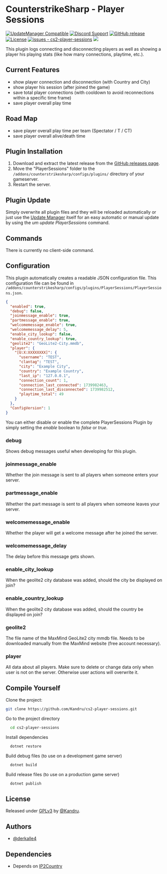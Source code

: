 # CounterstrikeSharp - Player Sessions

[![UpdateManager Compatible](https://img.shields.io/badge/CS2-UpdateManager-darkgreen)](https://github.com/Kandru/cs2-update-manager/)
[![Discord Support](https://img.shields.io/discord/289448144335536138?label=Discord%20Support&color=darkgreen)](https://discord.gg/bkuF8xKHUt)
[![GitHub release](https://img.shields.io/github/release/Kandru/cs2-player-sessions?include_prereleases=&sort=semver&color=blue)](https://github.com/Kandru/cs2-player-sessions/releases/)
[![License](https://img.shields.io/badge/License-GPLv3-blue)](#license)
[![issues - cs2-player-sessions](https://img.shields.io/github/issues/Kandru/cs2-player-sessions?color=darkgreen)](https://github.com/Kandru/cs2-player-sessions/issues)
[![](https://www.paypalobjects.com/en_US/i/btn/btn_donateCC_LG.gif)](https://www.paypal.com/donate/?hosted_button_id=C2AVYKGVP9TRG)

This plugin logs connecting and disconnecting players as well as showing a player his playing stats (like how many connections, playtime, etc.).

## Current Features

- show player connection and disconnection (with Country and City)
- show player his session (after joined the game)
- save total player connections (with cooldown to avoid reconnections within a specific time frame)
- save player overall play time

## Road Map

- save player overall play time per team (Spectator / T / CT)
- save player overall alive/death time

## Plugin Installation

1. Download and extract the latest release from the [GitHub releases page](https://github.com/Kandru/cs2-player-sessions/releases/).
2. Move the "PlayerSessions" folder to the `/addons/counterstrikesharp/configs/plugins/` directory of your gameserver.
3. Restart the server.

## Plugin Update

Simply overwrite all plugin files and they will be reloaded automatically or just use the [Update Manager](https://github.com/Kandru/cs2-update-manager/) itself for an easy automatic or manual update by using the *um update PlayerSessions* command.

## Commands

There is currently no client-side command.

## Configuration

This plugin automatically creates a readable JSON configuration file. This configuration file can be found in `/addons/counterstrikesharp/configs/plugins/PlayerSessions/PlayerSessions.json`.

```json
{
  "enabled": true,
  "debug": false,
  "joinmessage_enable": true,
  "partmessage_enable": true,
  "welcomemessage_enable": true,
  "welcomemessage_delay": 5,
  "enable_city_lookup": false,
  "enable_country_lookup": true,
  "geolite2": "GeoLite2-City.mmdb",
  "player": {
    "[U:X:XXXXXXXX]": {
      "username": "TEST",
      "clantag": "TEST",
      "city": "Example City",
      "country": "Example Country",
      "last_ip": "127.0.0.1",
      "connection_count": 1,
      "connection_last_connected": 1739982463,
      "connection_last_disconnected": 1739982512,
      "playtime_total": 49
    }
  },
  "ConfigVersion": 1
}
```

You can either disable or enable the complete PlayerSessions Plugin by simply setting the *enable* boolean to *false* or *true*.

### debug

Shows debug messages useful when developing for this plugin.

### joinmessage_enable

Whether the join message is sent to all players when someone enters your server.

### partmessage_enable

Whether the part message is sent to all players when someone leaves your server.

### welcomemessage_enable

Whether the player will get a welcome message after he joined the server.

### welcomemessage_delay

The delay before this message gets shown.

### enable_city_lookup

When the geolite2 city database was added, should the city be displayed on join?

### enable_country_lookup

When the geolite2 city database was added, should the country be displayed on join?

### geolite2

The file name of the MaxMind GeoLite2 city mmdb file. Needs to be downloaded manually from the MaxMind website (free account necessary).

### player

All data about all players. Make sure to delete or change data only when user is not on the server. Otherwise user actions will overwrite it.

## Compile Yourself

Clone the project:

```bash
git clone https://github.com/Kandru/cs2-player-sessions.git
```

Go to the project directory

```bash
  cd cs2-player-sessions
```

Install dependencies

```bash
  dotnet restore
```

Build debug files (to use on a development game server)

```bash
  dotnet build
```

Build release files (to use on a production game server)

```bash
  dotnet publish
```

## License

Released under [GPLv3](/LICENSE) by [@Kandru](https://github.com/Kandru).

## Authors

- [@derkalle4](https://www.github.com/derkalle4)

## Dependencies

- Depends on [IP2Country](https://github.com/RobThree/IP2Country?tab=readme-ov-file)
